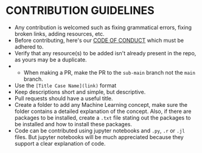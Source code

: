 # CONTRIBUTION GUIDELINES

-  Any contribution is welcomed such as fixing grammatical errors, fixing broken links, adding resources, etc.
- Before contributing, here's our [CODE OF CONDUCT](https://github.com/EdemGold/Nutshell-Machine-Learning/blob/main/CODE_OF_CONDUCT.md) which must be adhered to.
- Verify that any resource(s) to be added isn't already present in the repo, as yours may be a duplicate.
- - When making a PR, make the PR to the `sub-main` branch not the `main` branch.
- Use the `[Title Case Name](link)` format
- Keep descriptions short and simple, but descriptive.
- Pull requests should have a useful title.
- Create a folder to add any Machine Learning concept, make sure the folder contains a detailed explanation of the concept. Also, if there are packages to be installed, create a `.txt` file stating out the packages to be installed and how to install these packages.
- Code can be contributed using jupyter notebooks and `.py`, `.r` or `.jl` files. But jupyter notebooks will be much appreciated because they support a clear explanation of code.
  
